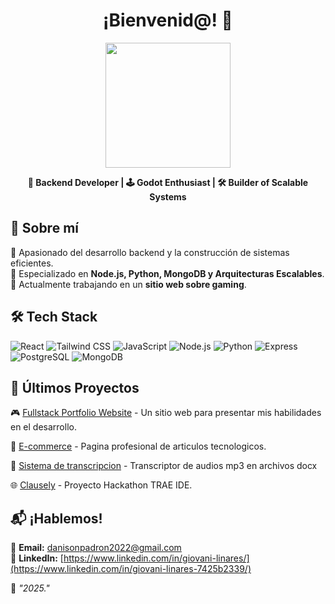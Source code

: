 <!-- Encabezado con estilo -->
<h1 align="center">¡Bienvenid@! 👾</h1>

<p align="center">
  <img src="https://media.giphy.com/media/hqU2KkjW5bE2v2Z7Q2/giphy.gif" width="200">
</p>

<p align="center">
  <b>🚀 Backend Developer | 🕹️ Godot Enthusiast | 🛠️ Builder of Scalable Systems</b>
</p>

## 🌟 Sobre mí
🔹 Apasionado del desarrollo backend y la construcción de sistemas eficientes.  
🔹 Especializado en <b>Node.js, Python, MongoDB y Arquitecturas Escalables</b>.  
🔹 Actualmente trabajando en un <b>sitio web sobre gaming</b>.  


## 🛠️ Tech Stack


![React](https://img.shields.io/badge/-React-61DAFB?style=flat-square&logo=react&logoColor=black)
![Tailwind CSS](https://img.shields.io/badge/-TailwindCSS-06B6D4?style=flat-square&logo=tailwind-css&logoColor=white)
![JavaScript](https://img.shields.io/badge/-JavaScript-F7DF1E?style=flat-square&logo=javascript&logoColor=black)
![Node.js](https://img.shields.io/badge/-Node.js-339933?style=flat-square&logo=node.js&logoColor=white)
![Python](https://img.shields.io/badge/-Python-3776AB?style=flat-square&logo=python&logoColor=white)
![Express](https://img.shields.io/badge/-Express.js-000000?style=flat-square&logo=express&logoColor=white)
![PostgreSQL](https://img.shields.io/badge/-PostgreSQL-4169E1?style=flat-square&logo=postgresql&logoColor=white)
![MongoDB](https://img.shields.io/badge/-MongoDB-47A248?style=flat-square&logo=mongodb&logoColor=white)


## 📌 Últimos Proyectos

🎮 [Fullstack Portfolio Website](https://github.com/Giovani-DevCoder/Portfolio) - Un sitio web para presentar mis habilidades en el desarrollo.  

📂 [E-commerce](https://github.com/Giovani-DevCoder/GioDev-eCommerce) - Pagina profesional de articulos tecnologicos.  

🚀 [Sistema de transcripcion](https://github.com/Giovani-DevCoder/Transcriptor) - Transcriptor de audios mp3 en archivos docx

🌐 [Clausely](https://github.com/Giovani-DevCoder/Clausely) - Proyecto Hackathon TRAE IDE.


## 📬 ¡Hablemos!

💌 **Email:** [danisonpadron2022@gmail.com](danisonpadron2022@gmail.com)  
💼 **LinkedIn:** [https://www.linkedin.com/in/giovani-linares/](https://www.linkedin.com/in/giovani-linares-7425b2339/)  

🌟 _"2025."_  

